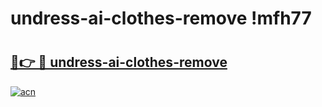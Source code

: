 # undress-ai-clothes-remove !mfh77

# <h2><a href="https://raxg9t.esa.edu.pl?title=undress-ai-clothes-remove&ref=mfh77">🔗👉 🔴 undress-ai-clothes-remove</a></h2>

[![acn](https://github.com/user-attachments/assets/0f9c940e-d8b0-45ae-aac7-cd30a18b3e1c)](https://raxg9t.esa.edu.pl?title=undress-ai-clothes-remove&ref=mfh77)


